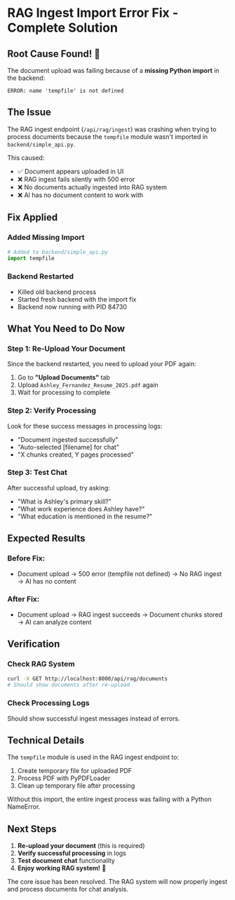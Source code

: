 # RAG Ingest Import Error Fix - Complete Solution

## Root Cause Found! 🎯

The document upload was failing because of a **missing Python import** in the backend:

```
ERROR: name 'tempfile' is not defined
```

## The Issue
The RAG ingest endpoint (`/api/rag/ingest`) was crashing when trying to process documents because the `tempfile` module wasn't imported in `backend/simple_api.py`.

This caused:
- ✅ Document appears uploaded in UI
- ❌ RAG ingest fails silently with 500 error
- ❌ No documents actually ingested into RAG system
- ❌ AI has no document content to work with

## Fix Applied

### Added Missing Import
```python
# Added to backend/simple_api.py
import tempfile
```

### Backend Restarted
- Killed old backend process
- Started fresh backend with the import fix
- Backend now running with PID 84730

## What You Need to Do Now

### Step 1: Re-Upload Your Document
Since the backend restarted, you need to upload your PDF again:
1. Go to **"Upload Documents"** tab
2. Upload `Ashley_Fernandez_Resume_2025.pdf` again
3. Wait for processing to complete

### Step 2: Verify Processing
Look for these success messages in processing logs:
- "Document ingested successfully"
- "Auto-selected [filename] for chat"
- "X chunks created, Y pages processed"

### Step 3: Test Chat
After successful upload, try asking:
- "What is Ashley's primary skill?"
- "What work experience does Ashley have?"
- "What education is mentioned in the resume?"

## Expected Results

### Before Fix:
- Document upload → 500 error (tempfile not defined) → No RAG ingest → AI has no content

### After Fix:
- Document upload → RAG ingest succeeds → Document chunks stored → AI can analyze content

## Verification

### Check RAG System
```bash
curl -X GET http://localhost:8000/api/rag/documents
# Should show documents after re-upload
```

### Check Processing Logs
Should show successful ingest messages instead of errors.

## Technical Details

The `tempfile` module is used in the RAG ingest endpoint to:
1. Create temporary file for uploaded PDF
2. Process PDF with PyPDFLoader
3. Clean up temporary file after processing

Without this import, the entire ingest process was failing with a Python NameError.

## Next Steps

1. **Re-upload your document** (this is required)
2. **Verify successful processing** in logs
3. **Test document chat** functionality
4. **Enjoy working RAG system!** 🎉

The core issue has been resolved. The RAG system will now properly ingest and process documents for chat analysis.